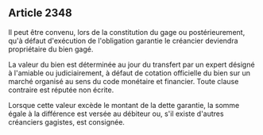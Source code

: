 Article 2348
----
Il peut être convenu, lors de la constitution du gage ou postérieurement, qu'à
défaut d'exécution de l'obligation garantie le créancier deviendra propriétaire
du bien gagé.

La valeur du bien est déterminée au jour du transfert par un expert désigné à
l'amiable ou judiciairement, à défaut de cotation officielle du bien sur un
marché organisé au sens du code monétaire et financier. Toute clause contraire
est réputée non écrite.

Lorsque cette valeur excède le montant de la dette garantie, la somme égale à la
différence est versée au débiteur ou, s'il existe d'autres créanciers gagistes,
est consignée.
